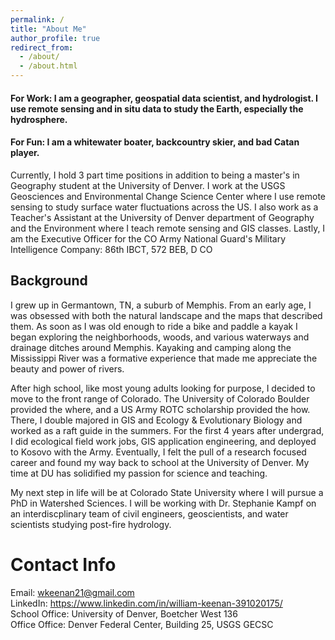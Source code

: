 ```yaml
---
permalink: /
title: "About Me"
author_profile: true
redirect_from: 
  - /about/
  - /about.html
---
```



#### For Work: I am a geographer, geospatial data scientist, and hydrologist. I use remote sensing and in situ data to study the Earth, especially the hydrosphere.
#### For Fun: I am a whitewater boater, backcountry skier, and bad Catan player.

Currently, I hold 3 part time positions in addition to being a master's in Geography student at the University of Denver.
I work at the USGS Geosciences and Environmental Change Science Center where I use remote sensing to study surface water fluctuations across the US.
I also work as a Teacher's Assistant at the University of Denver department of Geography and the Environment where I teach remote sensing and GIS classes.
Lastly, I am the Executive Officer for the CO Army National Guard's Military Intelligence Company: 86th IBCT, 572 BEB, D CO

Background
------
I grew up in Germantown, TN, a suburb of Memphis. From an early age, I was obsessed with both the natural landscape and the maps that described them.
As soon as I was old enough to ride a bike and paddle a kayak I began exploring the neighborhoods, woods, and various waterways and drainage ditches around Memphis.
Kayaking and camping along the Mississippi River was a formative experience that made me appreciate the beauty and power of rivers.

After high school, like most young adults looking for purpose, I decided to move to the front range of Colorado. The University of Colorado Boulder provided the where, and a US Army ROTC scholarship provided the how.
There, I double majored in GIS and Ecology & Evolutionary Biology and worked as a raft guide in the summers. For the first 4 years after undergrad, I did ecological field work jobs, GIS application engineering, and deployed to Kosovo with the Army.
Eventually, I felt the pull of a research focused career and found my way back to school at the University of Denver. My time at DU has solidified my passion for science and teaching.

My next step in life will be at Colorado State University where I will pursue a PhD in Watershed Sciences.
I will be working with Dr. Stephanie Kampf on an interdiscplinary team of civil engineers, geoscientists, and water scientists studying post-fire hydrology.

Contact Info
======
Email: wkeenan21@gmail.com  
LinkedIn: https://www.linkedin.com/in/william-keenan-391020175/  
School Office: University of Denver, Boetcher West 136  
Office Office: Denver Federal Center, Building 25, USGS GECSC